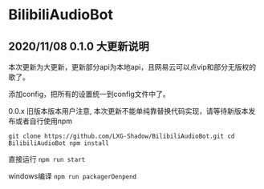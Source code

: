 # BilibiliAudioBot


## 2020/11/08 0.1.0 大更新说明

本次更新为大更新，更新部分api为本地api，且网易云可以点vip和部分无版权的歌了。

添加config，把所有的设置统一到config文件中了。

0.0.x 旧版本版本用户注意, 本次更新不能单纯靠替换代码实现，请等待新版本发布或者自行使用npm

`
git clone https://github.com/LXG-Shadow/BilibiliAudioBot.git
cd BilibiliAudioBot
npm install
`

直接运行
`
npm run start
`

windows编译
`
npm run packagerDenpend
`
